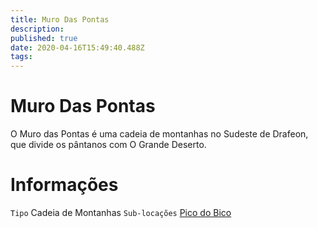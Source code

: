 ```yaml
---
title: Muro Das Pontas
description: 
published: true
date: 2020-04-16T15:49:40.488Z
tags: 
---
```


<!-- SUBTITLE: Visão geral sobre Muro Das Pontas -->

# Muro Das Pontas
O Muro das Pontas é uma cadeia de montanhas no Sudeste de Drafeon, que divide os pântanos com O Grande Deserto.

# Informações
`Tipo` Cadeia de Montanhas
`Sub-locações` [Pico do Bico](/lugares/plano-material/drafeon/sudeste-de-drafeon/muro-das-pontas/pico-do-bico)


